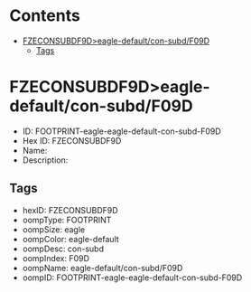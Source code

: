 



Contents
========

* [FZECONSUBDF9D>eagle-default/con-subd/F09D](#fzeconsubdf9deagle-defaultcon-subdf09d)
	* [Tags](#tags)

# FZECONSUBDF9D>eagle-default/con-subd/F09D

- ID: FOOTPRINT-eagle-eagle-default-con-subd-F09D
- Hex ID: FZECONSUBDF9D
- Name: 
- Description: 

## Tags

- hexID: FZECONSUBDF9D
- oompType: FOOTPRINT
- oompSize: eagle
- oompColor: eagle-default
- oompDesc: con-subd
- oompIndex: F09D
- oompName: eagle-default/con-subd/F09D
- oompID: FOOTPRINT-eagle-eagle-default-con-subd-F09D
